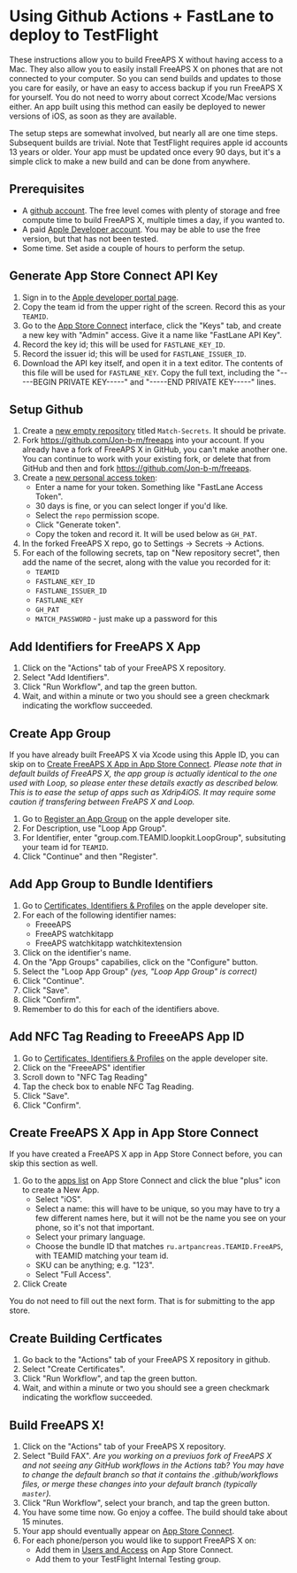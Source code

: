 # Using Github Actions + FastLane to deploy to TestFlight

These instructions allow you to build FreeAPS X without having access to a Mac. They also allow you to easily install FreeAPS X on phones that are not connected to your computer. So you can send builds and updates to those you care for easily, or have an easy to access backup if you run FreeAPS X for yourself. You do not need to worry about correct Xcode/Mac versions either. An app built using this method can easily be deployed to newer versions of iOS, as soon as they are available.

The setup steps are somewhat involved, but nearly all are one time steps. Subsequent builds are trivial.  Note that TestFlight requires apple id accounts 13 years or older. Your app must be updated once every 90 days, but it's a simple click to make a new build and can be done from anywhere.

## Prerequisites

* A [github account](https://github.com/signup). The free level comes with plenty of storage and free compute time to build FreeAPS X, multiple times a day, if you wanted to.
* A paid [Apple Developer account](https://developer.apple.com). You may be able to use the free version, but that has not been tested.
* Some time. Set aside a couple of hours to perform the setup.


## Generate App Store Connect API Key

1. Sign in to the [Apple developer portal page](https://developer.apple.com/account/resources/certificates/list).
1. Copy the team id from the upper right of the screen. Record this as your `TEAMID`.
1. Go to the [App Store Connect](https://appstoreconnect.apple.com/access/api) interface, click the "Keys" tab, and create a new key with "Admin" access. Give it a name like "FastLane API Key".
1. Record the key id; this will be used for `FASTLANE_KEY_ID`.
1. Record the issuer id; this will be used for `FASTLANE_ISSUER_ID`.
1. Download the API key itself, and open it in a text editor. The contents of this file will be used for `FASTLANE_KEY`. Copy the full text, including the "-----BEGIN PRIVATE KEY-----" and "-----END PRIVATE KEY-----" lines.

## Setup Github
1. Create a [new empty repository](https://github.com/new) titled `Match-Secrets`. It should be private.
1. Fork https://github.com/Jon-b-m/freeaps into your account. If you already have a fork of FreeAPS X in GitHub, you can't make another one. You can continue to work with your existing fork, or delete that from GitHub and then and fork https://github.com/Jon-b-m/freeaps.
1. Create a [new personal access token](https://github.com/settings/tokens/new):
    * Enter a name for your token. Something like "FastLane Access Token".
    * 30 days is fine, or you can select longer if you'd like.
    * Select the `repo` permission scope.
    * Click "Generate token".
    * Copy the token and record it. It will be used below as `GH_PAT`.
1. In the forked FreeAPS X repo, go to Settings -> Secrets -> Actions.
1. For each of the following secrets, tap on "New repository secret", then add the name of the secret, along with the value you recorded for it:
    * `TEAMID`
    * `FASTLANE_KEY_ID`
    * `FASTLANE_ISSUER_ID`
    * `FASTLANE_KEY`
    * `GH_PAT`
    * `MATCH_PASSWORD` - just make up a password for this

## Add Identifiers for FreeAPS X App

1. Click on the "Actions" tab of your FreeAPS X repository.
1. Select "Add Identifiers".
1. Click "Run Workflow", and tap the green button.
1. Wait, and within a minute or two you should see a green checkmark indicating the workflow succeeded.

## Create App Group

If you have already built FreeAPS X via Xcode using this Apple ID, you can skip on to [Create FreeAPS X App in App Store Connect](#create-FreeAPS-X-app-in-app-store-connect).
_Please note that in default builds of FreeAPS X, the app group is actually identical to the one used with Loop, so please enter these details exactly as described below. This is to ease the setup of apps such as Xdrip4iOS. It may require some caution if transfering between FreAPS X and Loop._

1. Go to [Register an App Group](https://developer.apple.com/account/resources/identifiers/applicationGroup/add/) on the apple developer site.
1. For Description, use "Loop App Group".
1. For Identifier, enter "group.com.TEAMID.loopkit.LoopGroup", subsituting your team id for `TEAMID`.
1. Click "Continue" and then "Register".

## Add App Group to Bundle Identifiers

1. Go to [Certificates, Identifiers & Profiles](https://developer.apple.com/account/resources/identifiers/list) on the apple developer site.
1. For each of the following identifier names:
    * FreeeAPS
    * FreeAPS watchkitapp
    * FreeAPS watchkitapp watchkitextension
1. Click on the identifier's name.
1. On the "App Groups" capabilies, click on the "Configure" button.
1. Select the "Loop App Group" _(yes, "Loop App Group" is correct)_
1. Click "Continue".
1. Click "Save".
1. Click "Confirm".
1. Remember to do this for each of the identifiers above.

## Add NFC Tag Reading to FreeeAPS App ID
1. Go to [Certificates, Identifiers & Profiles](https://developer.apple.com/account/resources/identifiers/list) on the apple developer site.
1. Click on the "FreeeAPS" identifier
1. Scroll down to "NFC Tag Reading"
1. Tap the check box to enable NFC Tag Reading.
1. Click "Save".
1. Click "Confirm".

## Create FreeAPS X App in App Store Connect

If you have created a FreeAPS X app in App Store Connect before, you can skip this section as well.

1. Go to the [apps list](https://appstoreconnect.apple.com/apps) on App Store Connect and click the blue "plus" icon to create a New App.
    * Select "iOS".
    * Select a name: this will have to be unique, so you may have to try a few different names here, but it will not be the name you see on your phone, so it's not that important.
    * Select your primary language.
    * Choose the bundle ID that matches `ru.artpancreas.TEAMID.FreeAPS`, with TEAMID matching your team id.
    * SKU can be anything; e.g. "123".
    * Select "Full Access".
1. Click Create

You do not need to fill out the next form. That is for submitting to the app store.

## Create Building Certficates

1. Go back to the "Actions" tab of your FreeAPS X repository in github.
1. Select "Create Certificates".
1. Click "Run Workflow", and tap the green button.
1. Wait, and within a minute or two you should see a green checkmark indicating the workflow succeeded.

## Build FreeAPS X!

1. Click on the "Actions" tab of your FreeAPS X repository.
1. Select "Build FAX". _Are you working on a previuos fork of FreeAPS X and not seeing any GitHub workflows in the Actions tab? You may have to change the default branch so that it contains the .github/workflows files, or merge these changes into your default branch (typically `master`)._
1. Click "Run Workflow", select your branch, and tap the green button.
1. You have some time now. Go enjoy a coffee. The build should take about 15 minutes.
1. Your app should eventually appear on [App Store Connect](https://appstoreconnect.apple.com/apps).
1. For each phone/person you would like to support FreeAPS X on:
    * Add them in [Users and Access](https://appstoreconnect.apple.com/access/users) on App Store Connect.
    * Add them to your TestFlight Internal Testing group.
